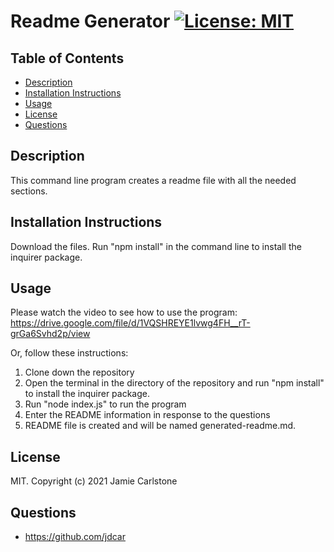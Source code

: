 # Readme Generator [![License: MIT](https://img.shields.io/badge/License-MIT-yellow.svg)](https://opensource.org/licenses/MIT)
## Table of Contents
* [Description](#description)
* [Installation Instructions](#installation-instructions)
* [Usage](#usage)
* [License](#license)
* [Questions](#questions)
## Description
This command line program creates a readme file with all the needed sections.
## Installation Instructions
Download the files. Run "npm install" in the command line to install the inquirer package.
## Usage
Please watch the video to see how to use the program: https://drive.google.com/file/d/1VQSHREYE1lvwg4FH__rT-grGa6Svhd2p/view 

Or, follow these instructions:
<ol>
<li>Clone down the repository</li>
<li>Open the terminal in the directory of the repository and run "npm install" to install the inquirer package.</li>
<li>Run "node index.js" to run the program</li>
<li>Enter the README information in response to the questions</li>
<li>README file is created and will be named generated-readme.md.</li>
</ol>

## License
MIT. Copyright (c) 2021 Jamie Carlstone
## Questions
* https://github.com/jdcar

